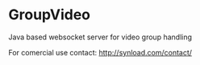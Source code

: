 GroupVideo
==========

Java based websocket server for video group handling

For comercial use contact: http://synload.com/contact/
